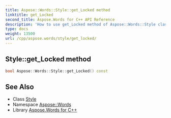 ```yaml
---
title: Aspose::Words::Style::get_Locked method
linktitle: get_Locked
second_title: Aspose.Words for C++ API Reference
description: 'How to use get_Locked method of Aspose::Words::Style class in C++.'
type: docs
weight: 13500
url: /cpp/aspose.words/style/get_locked/
---
```

## Style::get_Locked method




```cpp
bool Aspose::Words::Style::get_Locked() const
```

## See Also

* Class [Style](../)
* Namespace [Aspose::Words](../../)
* Library [Aspose.Words for C++](../../../)
